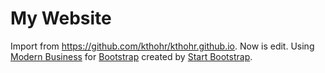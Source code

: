 # My Website
Import from https://github.com/kthohr/kthohr.github.io.
Now is edit.
Using [Modern Business](http://startbootstrap.com/template-overviews/modern-business/) for [Bootstrap](http://getbootstrap.com/) created by [Start Bootstrap](http://startbootstrap.com/). 
